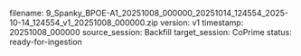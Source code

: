 filename: 9_Spanky_BPOE-A1_20251008_000000_20251014_124554_2025-10-14_124554_v1_20251008_000000.zip
version: v1
timestamp: 20251008_000000
source_session: Backfill
target_session: CoPrime
status: ready-for-ingestion
